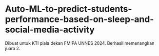 # Auto-ML-to-predict-students-performance-based-on-sleep-and-social-media-activity
Dibuat untuk KTI piala dekan FMIPA UNNES 2024. Berhasil memenangkan juara 2.
